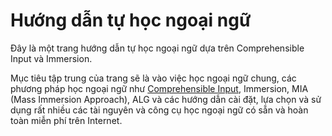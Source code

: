 # Hướng dẫn tự học ngoại ngữ
Đây là một trang hướng dẫn tự học ngoại ngữ dựa trên Comprehensible Input và Immersion.

Mục tiêu tập trung của trang sẽ là vào việc học ngoại ngữ chung, các phương pháp học ngoại ngữ như [Comprehensible Input](https://www.youtube.com/watch?v=J_EQDtpYSNM&t=20s&pp=ygUVY29tcHJlaGVuc2libGUgaW5wdXQg), Immersion, MIA (Mass Immersion Approach), ALG và các hướng dẫn cài đặt, lựa chọn và sử dụng rất nhiều các tài nguyên và công cụ học ngoại ngữ có sẵn và hoàn toàn miễn phí trên Internet.


